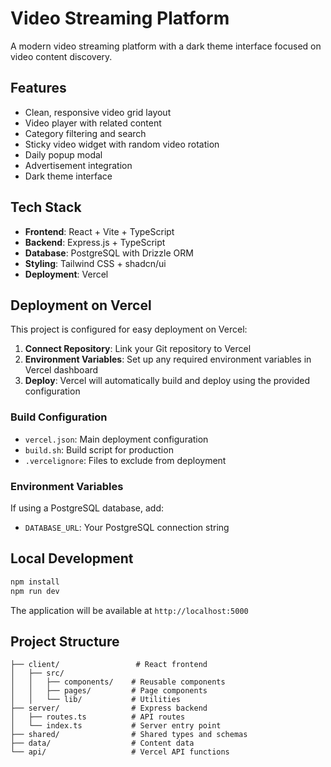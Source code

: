 # Video Streaming Platform

A modern video streaming platform with a dark theme interface focused on video content discovery.

## Features

- Clean, responsive video grid layout
- Video player with related content
- Category filtering and search
- Sticky video widget with random video rotation
- Daily popup modal
- Advertisement integration
- Dark theme interface

## Tech Stack

- **Frontend**: React + Vite + TypeScript
- **Backend**: Express.js + TypeScript
- **Database**: PostgreSQL with Drizzle ORM
- **Styling**: Tailwind CSS + shadcn/ui
- **Deployment**: Vercel

## Deployment on Vercel

This project is configured for easy deployment on Vercel:

1. **Connect Repository**: Link your Git repository to Vercel
2. **Environment Variables**: Set up any required environment variables in Vercel dashboard
3. **Deploy**: Vercel will automatically build and deploy using the provided configuration

### Build Configuration

- `vercel.json`: Main deployment configuration
- `build.sh`: Build script for production
- `.vercelignore`: Files to exclude from deployment

### Environment Variables

If using a PostgreSQL database, add:
- `DATABASE_URL`: Your PostgreSQL connection string

## Local Development

```bash
npm install
npm run dev
```

The application will be available at `http://localhost:5000`

## Project Structure

```
├── client/                 # React frontend
│   ├── src/
│   │   ├── components/    # Reusable components
│   │   ├── pages/         # Page components
│   │   └── lib/           # Utilities
├── server/                # Express backend
│   ├── routes.ts          # API routes
│   └── index.ts           # Server entry point
├── shared/                # Shared types and schemas
├── data/                  # Content data
└── api/                   # Vercel API functions
```